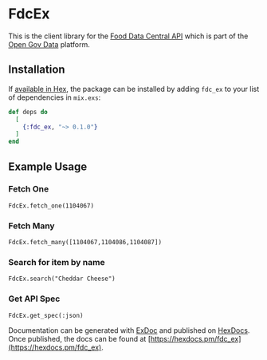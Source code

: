 # FdcEx

This is the client library for the [Food Data Central API](https://fdc.nal.usda.gov/api-spec/fdc_api.html#/FDC/getFoods) which is part of the [Open Gov Data](data.gov) platform.
## Installation

If [available in Hex](https://hex.pm/docs/publish), the package can be installed
by adding `fdc_ex` to your list of dependencies in `mix.exs`:

```elixir
def deps do
  [
    {:fdc_ex, "~> 0.1.0"}
  ]
end
```

## Example Usage

### Fetch One

```
FdcEx.fetch_one(1104067)
```
### Fetch Many

```
FdcEx.fetch_many([1104067,1104086,1104087])
```

### Search for item by name
```
FdcEx.search("Cheddar Cheese")
```

### Get API Spec
```
FdcEx.get_spec(:json)
```
Documentation can be generated with [ExDoc](https://github.com/elixir-lang/ex_doc)
and published on [HexDocs](https://hexdocs.pm). Once published, the docs can
be found at [https://hexdocs.pm/fdc_ex](https://hexdocs.pm/fdc_ex).

